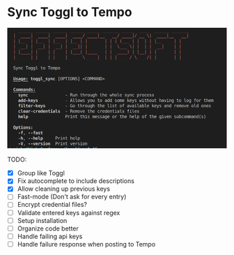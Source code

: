 # Sync Toggl to Tempo

![Screenshot of help](/screenshot.png)

TODO:
- [x] Group like Toggl
- [x] Fix autocomplete to include descriptions
- [x] Allow cleaning up previous keys
- [ ] Fast-mode (Don't ask for every entry) 
- [ ] Encrypt credential files?
- [ ] Validate entered keys against regex
- [ ] Setup installation
- [ ] Organize code better
- [ ] Handle failing api keys
- [ ] Handle failure response when posting to Tempo
